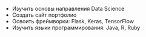
-  Изучить основы направления Data Science
-  Создать сайт портфолио
-  Освоить фреймворки: Flask, Keras, TensorFlow
-  Изучить языки программирования: Java, R, Ruby
